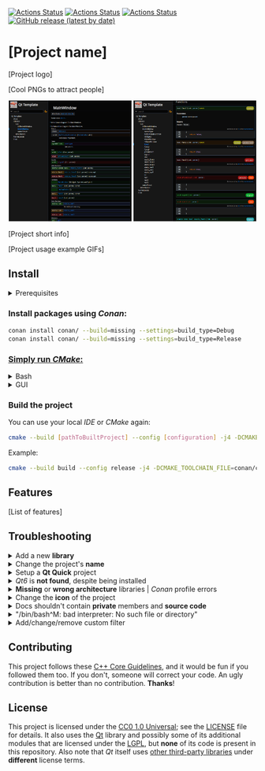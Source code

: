[![Actions Status](https://github.com/lighttab2/qt-template/workflows/macOS/badge.svg)](https://github.com/lighttab2/qt-template/actions/workflows/macos.yml)
[![Actions Status](https://github.com/lighttab2/qt-template/workflows/Windows/badge.svg)](https://github.com/lighttab2/qt-template/actions/workflows/windows.yml)
[![Actions Status](https://github.com/lighttab2/qt-template/workflows/Ubuntu/badge.svg)](https://github.com/lighttab2/qt-template/actions/workflows/ubuntu.yml)
[![GitHub release (latest by date)](https://img.shields.io/github/v/release/lighttab2/qt-template)](https://github.com/lighttab2/qt-template/releases)

# [Project name]
[Project logo]

[Cool PNGs to attract people]

<p align="center">
<img src="pages/doxygen_dark.png" alt="Doxygen example" width="49.5%" title="Doxygen Dark Theme"/>
<img src="pages/doxygen_dark2.png" alt="Doxygen example 2" width="49.5%" title="Doxygen Dark Theme"/>
</p>

[Project short info]

[Project usage example GIFs]

## Install

<details><summary>Prerequisites</summary>

* **[CMake v3.21+](https://cmake.org/)**

* **[Python 3](https://www.python.org/)**
    * **Conan** &ndash; `pip install conan`

* **[Qt 6](https://www.qt.io/)**

* **C++ compiler that can compile Qt6** &ndash; needs to support the **C++17** standard. Lists of viable compilers:
    * [Linux](https://doc.qt.io/qt-6/linux.html)
    * [Windows](https://doc.qt.io/qt-6/windows.html)
    * [macOS](https://doc.qt.io/qt-6/macos.html)

<hr>
</details>

### Install packages using *Conan*:

```bash
conan install conan/ --build=missing --settings=build_type=Debug
conan install conan/ --build=missing --settings=build_type=Release
```

### [Simply run *CMake*:](https://cmake.org/runningcmake/)

<details><summary>Bash</summary>

```bash
cmake . -G [generator] -T [toolset] --build [PathToBuiltProject]
```

Example:

```bash
cmake . -G "Visual Studio 16 2019" -T v143 -Bbuild
```

<hr>
</details>

<details><summary>GUI</summary>

The procedure is the standard one, but there are three things to be way of.

**In-source** builds are not allowed so these directories must differ:
<p align="center">
<img src="pages/cmake.png" alt="CMake screenshot" width="55%"/>
</p>

You need to provide **architecture** and **toolkit**. If you leave them blank, project **generation** will likely fail. Also select option to specify the **toolchain file**:

<p align="center">
<img src="pages/cmake2.png" alt="CMake settings screenshot" width="55%"/>
</p>

If you did not tinker with *Conan*, the **toolchain file** should be found at `conan/conan_toolchain.cmake`. 

<p align="center">
<img src="pages/cmake3.png" alt="CMake settings screenshot" width="35%"/>
</p>

<hr>
</details>

### Build the project

You can use your local *IDE* or *CMake* again:

```bash
cmake --build [pathToBuiltProject] --config [configuration] -j4 -DCMAKE_TOOLCHAIN_FILE=[pathToConanToolchainFile]
```

Example:

```bash
cmake --build build --config release -j4 -DCMAKE_TOOLCHAIN_FILE=conan/conan_toolchain.cmake
```

## Features
[List of features]

## Troubleshooting

<details><summary>Add a new <b>library</b></summary>

### Qt6 library
Simply modify `cmake/Modules.cmake`:

```cmake
set(QT_COMPONENTS Core {Other Qt6 libraries you want})
```

Example:

```cmake
set(QT_COMPONENTS Core Gui Widgets)
```

### Other libraries
#### Step 1.
Modify `conan/conanfile.txt`:

```ini
[requires]
{Other libraries}
{New library's name from https://conan.io/center/}
```

Example:

```ini
[requires]
zlib/1.2.11
libcurl
```

Remember to run *Conan* after the changes:

```bash
conan install conan/ --build=missing --settings=build_type=Debug
conan install conan/ --build=missing --settings=build_type=Release
```

If the library cannot be found on [ConanCenter](https://conan.io/center/), you could try going for [Artifactory](https://docs.conan.io/2/), but this requires some effort. You can always use plain *CMake* and modify `CMakeLists.txt`, [ChatGPT](https://chat.openai.com/) might help with such quick fixes.

#### Step 2.

Now the library should be available but **might not be linked to the *CMake* project**. \
Check if the library has **components**. Libraries with **components** are libraries like *Qt6* or *Boost*, in which you can choose to use **a few of their all features**.

<ul style="list-style-type:none;">
<li><details><summary>Header-only library</summary>

Nothing needs to be done. Header-only libraries are already added in *Conan* toolchain file.

<hr>
</details>
</li>

<li><details><summary>Library w/o components</summary>

Modify `cmake/Modules.cmake`:

```cmake
set(MODULES {Libraries})
```

Example:

```cmake
set(MODULES ZLIB libcurl)
```

That's it!
<hr>
</details>
</li>

<li><details><summary>Library with components</summary>
This is quite some work :<

Add to `cmake/Modules.cmake`:

```cmake
set({NEW_VARIABLE_WITH_COMPONENTS} {COMPONENTS})
```

Example:

```cmake
set(BOOST_COMPONENTS filesystem)
```

Modify `CMakeLists.txt` and after line `7`: `include(cmake/Modules.cmake)` add following code:

```cmake
foreach(library IN LISTS {NEW_VARIABLE_WITH_COMPONENTS})
    find_package({LIBRARY_NAME} COMPONENTS ${library} REQUIRED)
endforeach()
```

Example:

```cmake
foreach(library IN LISTS BOOST_COMPONENTS)
    find_package(Boost COMPONENTS ${library} REQUIRED)
endforeach()
```

In the **same file**, after line `135`: `# Link libraries` add following code:

```cmake
foreach(library IN LISTS {NEW_VARIABLE_WITH_COMPONENTS})
    target_link_libraries(${PROJECT_NAME} PRIVATE {LIBRARY_NAME}::${library})
    if(${PROJECT_NAME}_BUILD_EXECUTABLE)
        target_link_libraries(${PROJECT_NAME}_LIB PRIVATE {LIBRARY_NAME}::${library})
    endif()
endforeach()
```

Example:

```cmake
foreach(library IN LISTS BOOST_COMPONENTS)
    target_link_libraries(${PROJECT_NAME} PRIVATE Boost::${library})
    if(${PROJECT_NAME}_BUILD_EXECUTABLE)
        target_link_libraries(${PROJECT_NAME}_LIB PRIVATE Boost::${library})
    endif()
endforeach()
```

You should also link the library to the **test** projects. To do that, modify `test/CMakeLists.txt` and after line `53`: `# Link libraries` add following code:

```cmake
    foreach(library IN LISTS {NEW_VARIABLE_WITH_COMPONENTS})
        target_link_libraries(${test_name}_Tests PRIVATE {LIBRARY_NAME}::${library})
    endforeach()
```

Example:

```cmake
    foreach(library IN LISTS BOOST_COMPONENTS)
        target_link_libraries(${test_name}_Tests PRIVATE Boost::${library})
    endforeach()
```

<hr>
</details>
</li>
</ul>
<hr>
</details>

<details><summary>Change the project's <b>name</b></summary>

To change the project's name, you must correct a few entries:
 
<ul style="list-style-type:none;">
<li><details><summary><code>CMakeLists.txt</code></summary>
By default, the file starts with:

```cmake
cmake_minimum_required(VERSION 3.21)

project("qt-template"
        LANGUAGES CXX)
```

Change `"qt-template"` to the name of your project.
        
Example:

```cmake
cmake_minimum_required(VERSION 3.21)

project("myproject"
        LANGUAGES CXX)
```
    
If you host your project on a *GitHub* repository and wish to use *GitHub Actions* for automatic deployment, you must provide a name that matches the **repository name**. It has to be **lowercase**. Otherwise, you need to change `${{ steps.repoName.outputs.name }}` to your **project's executable/library name** (it is the **CMake project name**, unless you tinkered with `CMakeLists.txt`) in these files:
* `.github/workflows/macos.yml`
* `.github/workflows/ubuntu.yml`
* `.github/workflows/windows.yml`

If the name contains *whitespace characters*, you will need to enclose the entire entry in either `"` or `'`. \
Example:

```yaml
files: build/install/${{ steps.repoName.outputs.name }}_macOS_${{ steps.versionTag.outputs.tag }}.tar.gz
```

Becomes:

```yaml
files: "build/install/Parrots and Cats_macOS_${{ steps.versionTag.outputs.tag }}.tar.gz"
```

<hr>
</details>
</li>

<li><details><summary><code>config.desktop</code></summary>

The `Exec` option should contain the **project's executable/library name** (it is **CMake project name**, unless you tinkered with `CMakeLists.txt`), while the `Name` is up to your choice. 

Change these entries:

```ini
Name=Qt Template
Exec=qt-template
```

Example:

```ini
Name=Parrots That Sing
Exec=birds-and-stuff
```

<hr>
</details>
</li>
</ul>
<hr>
</details>

<details><summary>Setup a <b>Qt Quick</b> project</summary>

Adding the "Quick" module to `cmake/Modules.cmake` will activate additional *CMake* steps for QML processing:

```cmake
set(QT_COMPONENTS Core [...] Quick)
```

The `.qml` files should be placed in `src/qml` (creating subdirectories is possible) and they can be accessed from `qrc:/qt/qml/{project_name}/{relativePathToFile}`.

Example for a file `src/qml/birds/Bird1.qml` and project name `parrot_songs`: \
`qrc:/qt/qml/parrot_songs/birds/Bird1.qml`.

There is a commented snippet in `src/main.cpp` with `int main(int argc, char* argv[])` definition for **Qt Quick**, which contains example of accessing a QML file.

<hr>
</details>

<details><summary><i>Qt6</i> is <b>not found</b>, despite being installed</summary>

Ensure that these **environment variables** are set properly:

* **Qt6_DIR** - `[path_to_Qt]/[version]/[compiler]/lib/cmake/Qt6`<br/>Example: `C:/Qt/6.5.1/msvc2019_64/lib/cmake/Qt6`

* **Qt6GuiTools_DIR** - `[path_to_Qt]/[version]/[compiler]/lib/cmake/Qt6GuiTools`<br/>Example: `/usr/lib/x86_64-linux-gnu/6.5.1/clang_64/lib/cmake/Qt6GuiTools`

* **Qt6CoreTools_DIR** - `[path_to_Qt]/[version]/[compiler]/lib/cmake/Qt6CoreTools`<br/>Example: `D:/Qt/6.3/msvc2019_64/lib/cmake/Qt6CoreTools`

<hr>
</details>

<details><summary><b>Missing</b> or <b>wrong architecture</b> libraries | <i>Conan</i> profile errors</summary>

Ensure `conan/conanfile.txt` has listed all the needed libraries under `[requires]` section.
Run:

```bash
conan install conan/ --build=missing --settings=build_type=Debug
conan install conan/ --build=missing --settings=build_type=Release
```

In case of a **wrong architecture** of the libraries and other possible **profile errors**, read: [https://docs.conan.io/2.0/reference/config_files/profiles.html](https://docs.conan.io/2.0/reference/config_files/profiles.html)<br/>
If you don't have a profile, create one:

```bash
conan profile new default --detect
```

<hr>
</details>

<details><summary>Change the <b>icon</b> of the project</summary>

Put your **icon image** in **PNG** format into a folder `icon/` and **rename** it, so it matches this convention:

```
icon_[width]x[height].png
```

Example:

```
icon_256x256.png
```

The resolution should be one of these:
* 16x16
* 32x32
* 48x48
* 64x64
* 128x128
* 256x256

Further below, I will mention some *scripts* that use [ImageMagick](https://imagemagick.org/index.php), so you need to install it, if you want to use them. On *Ubuntu*, it can be done by:
```bash
sudo apt install imagemagick
```

Beware that depending on your **OS version**, you can get either *ImageMagick 6* or *ImageMagick 7*. *Unix scripts* contain `[script]_ImageMagick7.sh` versions, in case you did not obtain *ImageMagick 6*, but *ImageMagick 7*.

You can provide an icon with **any** resolution, and it will be **rescaled** to the other **valid resolutions**, if you use the script:
<ul style="list-style-type:none;">
<li><details><summary>Windows</summary><code>/icon/WinScripts/rescale.bat</code></details></li>
<li><details><summary>Unix</summary><code>/icon/UnixScripts/rescale.sh</code> or <code>/icon/UnixScripts/rescale_ImageMagick7.sh</code> </details></li>
</ul>

If there are multiple icons with **different resolutions**, the **highest resolution** will be used to create other **valid** icons. They will **overwrite** any already existing ones! If you want to use **different icons** for **different resolutions**, provide them manually and do not use the script.

This is sufficient for *Linux*, but there are two other scripts, so the *Windows* and *macOS* applications will have icons too.

To generate an icon for *Windows*, use:
<ul style="list-style-type:none;">
<li><details><summary>Windows</summary><code>/icon/WinScripts/createIco.bat</code></details></li>
<li><details><summary>Unix</summary><code>/icon/UnixScripts/createIco.sh</code> or <code>/icon/UnixScripts/createIco_ImageMagick7.sh</code></details></li>
</ul>

*macOS* icon is slightly tricky to create on *Windows*, as we do not have a ready script. I recommend using [WSL](https://learn.microsoft.com/en-us/windows/wsl/install) or another form of virtualization (i.e.: [VirtualBox](https://www.virtualbox.org/) or [Docker](https://www.docker.com/)) and running the *Unix script* `/icon/UnixScripts/createIcns.sh`.\
If you are on *macOS*, you can do this the **native way**, using [iconutil](https://stackoverflow.com/questions/12306223/how-to-manually-create-icns-files-using-iconutil). Otherwise, run `/icon/UnixScripts/createIcns.sh`, which requires `png2icns` library. On *Ubuntu* you can install it by:

```bash
sudo apt install icnsutils
```
    
<hr>
</details>

<details><summary>Docs shouldn't contain <b>private</b> members and <b>source code</b></summary>

If your project is a library, you might not want to add the **private** and **protected** members to your documentation. Editing one line in `.github/workflows/doxygen.yml` can change this behaviour. Find this step:

```yaml
- name: Generate documents and deploy
    uses: DenverCoder1/doxygen-github-pages-action@v1.3.0
    with:
        github_token: ${{ secrets.GITHUB_TOKEN }}
        branch: docs
        config_file: doxygen/Doxyfile_dev
```

And change it to:

```yaml
- name: Generate documents and deploy
    uses: DenverCoder1/doxygen-github-pages-action@v1.3.0
    with:
        github_token: ${{ secrets.GITHUB_TOKEN }}
        branch: docs
        config_file: doxygen/Doxyfile
```

 If you want to further customize output and its display, all files related to documentation are stored in `/doxygen` folder. 

<hr>
</details>

<details><summary>"/bin/bash^M: bad interpreter: No such file or directory"</summary>

If you downloaded the project on *Windows* and try to run these scripts in Unix, you might encounter:  
*`-bash: ./createIcns.sh: /bin/bash^M: bad interpreter: No such file or directory`*

Run `icon/WinScripts/fixUnixScripts.ps1`  
Or some tool like **dos2unix**.
On *Ubuntu* you can install it by:

```bash
sudo apt install dos2unix
```

And then simply run (assuming you are at `qt-template/`):

```bash
dos2unix ./icon/UnixScripts/*.sh
```

<hr>
</details>

<details><summary>Add/change/remove custom filter </summary>

At line `174` of `CMakeLists.txt` you can modify following code for **filters** to change or remove them:

<details><summary>The code</summary>

```cmake
 # For resource files 
source_group("Resources" FILES 
             "${CMAKE_BINARY_DIR}/.rcc/resources.qrc"
             "${CMAKE_BINARY_DIR}/.rcc/qrc_resources.cpp")
file(GLOB_RECURSE SOURCES "*.rc" "*.qrc")
foreach(SOURCE ${SOURCES})
    source_group("Resources" FILES ${SOURCE})
endforeach()
  # Resources defined in cmake/Resources.cmake
foreach(SOURCE ${RESOURCES})
    source_group("Resources" FILES ${SOURCE})
endforeach()

 # For source code
file(GLOB_RECURSE SOURCES "src/*.cpp" "src/*.h" "src/*.ui")
foreach(SOURCE ${SOURCES})
    get_filename_component(SOURCE_DIR "${SOURCE}" DIRECTORY)
    file(RELATIVE_PATH SOURCE_PATH "${CMAKE_CURRENT_SOURCE_DIR}" ${SOURCE_DIR})
    string(REPLACE "src" "Source Files" SOURCE_PATH "${SOURCE_PATH}")
    source_group("${SOURCE_PATH}" FILES ${SOURCE})
endforeach()

 # For autogenerated by Qt ui_[name].h files for every src/*.ui file
file(GLOB_RECURSE SOURCES "src/*.ui")
foreach(SOURCE ${SOURCES})
    get_filename_component(FILE_NAME ${SOURCE} NAME_WE) # Extract file name without extension
    file(RELATIVE_PATH SOURCE_PATH "${CMAKE_CURRENT_SOURCE_DIR}" ${SOURCE})
    string(REPLACE "${FILE_NAME}.ui" "" FILE_PATH "${SOURCE_PATH}" )
    source_group("Autogen/ui/${FILE_NAME}" FILES 
                 "${CMAKE_BINARY_DIR}/${PROJECT_NAME}_autogen/include_Debug/${FILE_PATH}ui_${FILE_NAME}.h" 
                 "${CMAKE_BINARY_DIR}/${PROJECT_NAME}_autogen/include_MinSizeRel/${FILE_PATH}ui_${FILE_NAME}.h"
                 "${CMAKE_BINARY_DIR}/${PROJECT_NAME}_autogen/include_Release/${FILE_PATH}ui_${FILE_NAME}.h" 
                 "${CMAKE_BINARY_DIR}/${PROJECT_NAME}_autogen/include_RelWithDebInfo/${FILE_PATH}ui_${FILE_NAME}.h")
endforeach()

 # For autogenerated by Qt stamp files
source_group("Autogen/autouic" FILES
             "${CMAKE_BINARY_DIR}/${PROJECT_NAME}_LIB_autogen/autouic_Debug.stamp"
             "${CMAKE_BINARY_DIR}/${PROJECT_NAME}_LIB_autogen/autouic_MinSizeRel.stamp" 
             "${CMAKE_BINARY_DIR}/${PROJECT_NAME}_LIB_autogen/autouic_Release.stamp" 
             "${CMAKE_BINARY_DIR}/${PROJECT_NAME}_LIB_autogen/autouic_RelWithDebInfo.stamp" )

 # For autogenerated by Qt stamp files
source_group("Autogen/autouic" FILES
             "${CMAKE_BINARY_DIR}/${PROJECT_NAME}_autogen/autouic_Debug.stamp"
             "${CMAKE_BINARY_DIR}/${PROJECT_NAME}_autogen/autouic_MinSizeRel.stamp" 
             "${CMAKE_BINARY_DIR}/${PROJECT_NAME}_autogen/autouic_Release.stamp" 
             "${CMAKE_BINARY_DIR}/${PROJECT_NAME}_autogen/autouic_RelWithDebInfo.stamp" )

 # For autogenerated by Qt MOC files
source_group("Autogen/moc" FILES 
             "${CMAKE_BINARY_DIR}/${PROJECT_NAME}_autogen/mocs_compilation_Debug.cpp"
             "${CMAKE_BINARY_DIR}/${PROJECT_NAME}_autogen/mocs_compilation_MinSizeRel.cpp"
             "${CMAKE_BINARY_DIR}/${PROJECT_NAME}_autogen/mocs_compilation_Release.cpp"
             "${CMAKE_BINARY_DIR}/${PROJECT_NAME}_autogen/mocs_compilation_RelWithDebInfo.cpp")

source_group("CMake Rules" FILES "CMakeLists.txt")
```

</details>

You can add your own filters after line `232` in `CMakeLists.txt`, by adding:

```cmake
source_group("[FILTER_NAME]" FILES "[FILE_PATHS]")
```

Example:

```cmake
source_group("birds" FILES "src/flamingo.ui" "src/Birds/crow.h")
```

<hr>
</details>

## Contributing

This project follows these [C++ Core Guidelines](https://isocpp.github.io/CppCoreGuidelines/CppCoreGuidelines), and it would be fun if you followed them too. If you don't, someone will correct your code. An ugly contribution is better than no contribution. **Thanks**!

## License

This project is licensed under the [CC0 1.0 Universal](https://creativecommons.org/publicdomain/zero/1.0/); see the
[LICENSE](LICENSE) file for details.
It also uses the [Qt](https://www.qt.io/) library and possibly some of its additional modules that are licensed under the [LGPL](https://www.gnu.org/licenses/lgpl-3.0.en.html), but **none** of its code is present in this repository. Also note that *Qt* itself uses [other third-party libraries](https://doc.qt.io/qt-6/licenses-used-in-qt.html) under **different** license terms.
